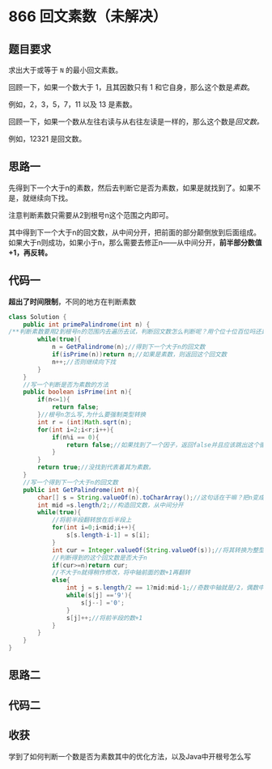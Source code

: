 # 866 回文素数（未解决）

## 题目要求

求出大于或等于 `N` 的最小回文素数。

回顾一下，如果一个数大于 1，且其因数只有 1 和它自身，那么这个数是*素数*。

例如，2，3，5，7，11 以及 13 是素数。

回顾一下，如果一个数从左往右读与从右往左读是一样的，那么这个数是*回文数。*

例如，12321 是回文数。

## 思路一

先得到下一个大于n的素数，然后去判断它是否为素数，如果是就找到了。如果不是，就继续向下找。

注意判断素数只需要从2到根号n这个范围之内即可。

其中得到下一个大于n的回文数，从中间分开，把前面的部分颠倒放到后面组成。如果大于n则成功，如果小于n，那么需要去修正n——从中间分开，**前半部分数值+1，再反转。**

## 代码一

**超出了时间限制**，不同的地方在判断素数

```java
class Solution {
    public int primePalindrome(int n) {
/**判断素数要用2到根号n的范围内去遍历去试，判断回文数怎么判断呢？用个位十位百位吗还是有其他方法 */
        while(true){
            n = GetPalindrome(n);//得到下一个大于n的回文数
            if(isPrime(n))return n;//如果是素数，则返回这个回文数
            n++;//否则继续向下找
        }
    }
    //写一个判断是否为素数的方法
    public boolean isPrime(int n){
        if(n<=1){
            return false;
        }//根号n怎么写,为什么要强制类型转换
        int r = (int)Math.sqrt(n);
        for(int i=2;i<r;i++){
            if(n%i == 0){
                return false;//如果找到了一个因子，返回false并且应该跳出这个循环吧，return有这个能力直接跳出
            }
        }
        return true;//没找到代表着其为素数。
    }
    //写一个得到下一个大于n的回文数
    public int GetPalindrome(int n){
        char[] s = String.valueOf(n).toCharArray();//这句话在干嘛？把n变成一个字符数组？
        int mid =s.length/2;//构造回文数，从中间分开
        while(true){
            //将前半段翻转放在后半段上
            for(int i=0;i<mid;i++){
                s[s.length-i-1] = s[i];
            }
            int cur = Integer.valueOf(String.valueOf(s));//将其转换为整型类型
            //判断得到的这个回文数是否大于n
            if(cur>=n)return cur;
            //不大于n就得稍作修改，将中轴前面的数+1再翻转
            else{
                int j = s.length/2 == 1?mid:mid-1;//奇数中轴就是/2，偶数中轴/2再-1
                while(s[j] =='9'){
                    s[j--] ='0';
                }
                s[j]++;//将前半段的数+1
            }
        }
    }
}
```

## 思路二

## 代码二

## 收获

学到了如何判断一个数是否为素数其中的优化方法，以及Java中开根号怎么写